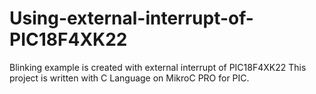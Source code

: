 # Using-external-interrupt-of-PIC18F4XK22
Blinking example is created with external interrupt of PIC18F4XK22
This project is written with C Language on MikroC PRO for PIC. 
